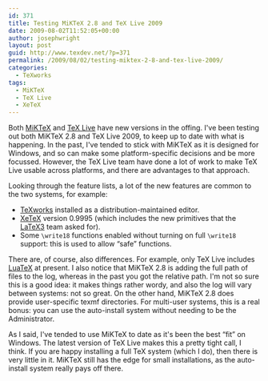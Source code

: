 ```yaml
---
id: 371
title: Testing MiKTeX 2.8 and TeX Live 2009
date: 2009-08-02T11:52:05+00:00
author: josephwright
layout: post
guid: http://www.texdev.net/?p=371
permalink: /2009/08/02/testing-miktex-2-8-and-tex-live-2009/
categories:
  - TeXworks
tags:
  - MiKTeX
  - TeX Live
  - XeTeX
---
```

Both <a title="MiKTeX Project Page" href="http://www.miktex.org/">MiKTeX</a> and <a title="TeX Live" href="http://www.tug.org/texlive/">TeX Live</a> have new versions in the offing.  I've been testing out both MiKTeX 2.8 and TeX Live 2009, to keep up to date with what is happening. In the past, I've tended to stick with MiKTeX as it is designed for Windows, and so can make some platform-specific decisions and be more focussed. However, the TeX Live team have done a lot of work to make TeX Live usable across platforms, and there are advantages to that approach.

Looking through the feature lists, a lot of the new features are common to the two systems, for example:
<ul>
	<li><a title="TeXworks - lowering the entry barrier to the TeX world" href="http://www.texworks.org">TeXworks</a> installed as a distribution-maintained editor.</li>
	<li><a title="XeTeX on the Web" href="http://www.tug.org/xetex/">XeTeX</a> version 0.9995 (which includes the new primitives that the <a title="LaTeX3 Homepage" href="http://www.latex-project.org/latex3.html">LaTeX3</a> team asked for).</li>
	<li>Some <code>\write18</code> functions enabled without turning on full <code>\write18</code> support: this is used to allow “safe” functions.</li>
</ul>
There are, of course, also differences. For example, only TeX Live includes <a title="Luatex home page" href="http://www.luatex.org">LuaTeX</a> at present. I also notice that MiKTeX 2.8 is adding the full path of files to the log, whereas in the past you got the relative path. I'm not so sure this is a good idea: it makes things rather wordy, and also the log will vary between systems: not so great. On the other hand, MiKTeX 2.8 does provide user-specific texmf directories. For multi-user systems, this is a real bonus: you can use the auto-install system without needing to be the Administrator.

As I said, I've tended to use MiKTeX to date as it's been the best “fit” on Windows. The latest version of TeX Live makes this a pretty tight call, I think. If you are happy installing a full TeX system (which I do), then there is very little in it. MiKTeX still has the edge for small installations, as the auto-install system really pays off there.
